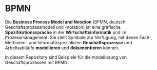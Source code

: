 # BPMN

Die **Business Process Model and Notation** (BPMN, deutsch Geschäftsprozessmodell und -notation) ist eine grafische **Spezifikationssprache**
in der **Wirtschaftsinformatik** und im Prozessmanagement. Sie stellt Symbole zur Verfügung, mit denen Fach-, Methoden- und Informatikspezialisten 
**Geschäftsprozesse** und Arbeitsabläufe **modellieren** und **dokumentieren** können. 

In diesem Repository sind Beispiele für die modellierung von Geschäftsprozessen mit BPMN.
